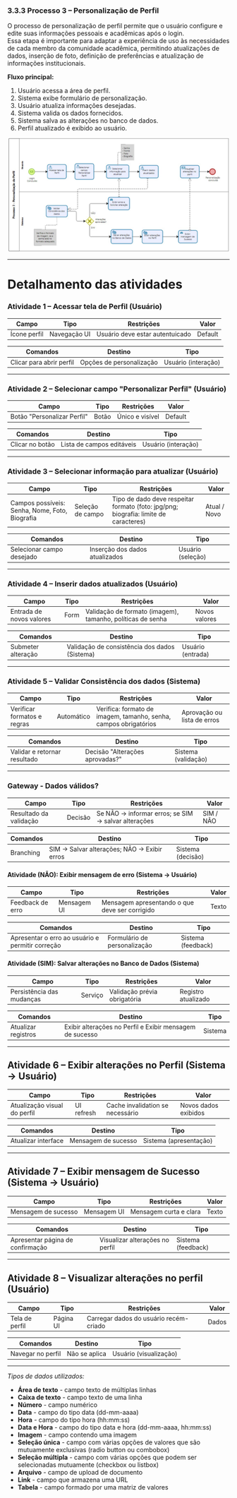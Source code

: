 ### 3.3.3 Processo 3 – Personalização de Perfil

O processo de personalização de perfil permite que o usuário configure e edite suas informações pessoais e acadêmicas após o login.  
Essa etapa é importante para adaptar a experiência de uso às necessidades de cada membro da comunidade acadêmica, permitindo atualizações de dados, inserção de foto, definição de preferências e atualização de informações institucionais.  

**Fluxo principal:**  
1. Usuário acessa a área de perfil.  
2. Sistema exibe formulário de personalização.  
3. Usuário atualiza informações desejadas.  
4. Sistema valida os dados fornecidos.  
5. Sistema salva as alterações no banco de dados.  
6. Perfil atualizado é exibido ao usuário.  

![PROCESSO 3 - Personalização do perfil](../images/p3_PersonalizacaoPerfil.png "Modelo BPMN do Processo 3.")

---

# Detalhamento das atividades  

### Atividade 1 – Acessar tela de Perfil (Usuário)

| **Campo**         | **Tipo**       | **Restrições**              | **Valor**         |
|-------------------|----------------|-----------------------------|-------------------|
| Ícone perfil      | Navegação UI   | Usuário deve estar autentuicado |  Default      |

| **Comandos**      | **Destino**            | **Tipo**   |
|-------------------|------------------------|------------|
| Clicar para abrir perfil| Opções de personalização| Usuário (interação) |

---

### Atividade 2 – Selecionar campo "Personalizar Perfil" (Usuário)

| **Campo**             | **Tipo**        | **Restrições**    | **Valor** |
|-----------------------|-----------------|-------------------|-----------|
| Botão "Personalizar Perfil" | Botão     | Único e visível   |  Default  |

| **Comandos**          | **Destino**                    | **Tipo**   |
|-----------------------|--------------------------------|------------|
| Clicar no botão | Lista de campos editáveis | Usuário (interação)   |


---

### Atividade 3 – Selecionar informação para atualizar (Usuário)

| Campo | Tipo | Restrições |  **Valor** |
|-------|------|------------|------------|
| Campos possíveis: Senha, Nome, Foto, Biografia | Seleção de campo | Tipo de dado deve respeitar formato (foto: jpg/png; biografia: limite de caracteres) | Atual / Novo |


| **Comandos**       | **Destino**                | **Tipo**   |
|--------------------|----------------------------|------------|
| Selecionar campo desejado| Inserção dos dados atualizados    | Usuário (seleção) |

---

### Atividade 4 – Inserir dados atualizados (Usuário)

| Campo | Tipo | Restrições |  **Valor** |
|-------|------|------------|------------|
|Entrada de novos valores   | Form | Validação de formato (imagem), tamanho, políticas de senha | Novos valores |


| **Comandos**       | **Destino**                | **Tipo**   |
|--------------------|----------------------------|------------|
| Submeter alteração | Validação de consistência dos dados (Sistema)  | Usuário (entrada) |

---

### Atividade 5 – Validar Consistência dos dados (Sistema)

| Campo | Tipo | Restrições |  **Valor** |
|-------|------|------------|------------|
| Verificar formatos e regras| Automático | Verifica: formato de imagem, tamanho, senha, campos obrigatórios | Aprovação ou lista de erros|

| **Comandos**       | **Destino**                | **Tipo**   |
|--------------------|----------------------------|------------|
| Validar e retornar resultado | Decisão "Alterações aprovadas?"  | Sistema (validação) |

---

### Gateway - Dados válidos?
| **Campo**          | **Tipo**    | **Restrições**                                | **Valor** |
|--------------------|-------------|-----------------------------------------------|-----------|
| Resultado da validação | Decisão | Se NÃO → informar erros; se SIM → salvar alterações  | SIM / NÃO |

| **Comandos**       | **Destino**                      | **Tipo**   |
|--------------------|----------------------------------|------------|
| Branching          | SIM → Salvar alterações; NÃO → Exibir erros   | Sistema (decisão) |


#### Atividade (NÃO): Exibir mensagem de erro (Sistema → Usuário)

| **Campo**          | **Tipo**    | **Restrições**                | **Valor** |
|--------------------|-------------|-------------------------------|------------|
| Feedback de erro   | Mensagem UI | Mensagem apresentando o que deve ser corrigido | Texto |

| **Comandos**       | **Destino**                      | **Tipo**   |
|--------------------|----------------------------------|------------|
| Apresentar o erro ao usuário e permitir correção| Formulário de personalização | Sistema (feedback) |


#### Atividade (SIM): Salvar alterações no Banco de Dados (Sistema)

| **Campo**          | **Tipo**    | **Restrições**                | **Valor** |
|--------------------|-------------|-------------------------------|------------|
| Persistência das mudanças | Serviço | Validação prévia obrigatória   | Registro atualizado |

| **Comandos**       | **Destino**                      | **Tipo**   |
|--------------------|----------------------------------|------------|
|Atualizar registros |Exibir alterações no Perfil e Exibir mensagem de sucesso | Sistema |


---

## Atividade 6 – Exibir alterações no Perfil (Sistema → Usuário)

| **Campo**               | **Tipo**    | **Restrições**                         | **Valor** |
|-------------------------|-------------|----------------------------------------|------------|
| Atualização visual do perfil  | UI refresh  | Cache invalidation se necessário    | Novos dados exibidos |

| **Comandos**       | **Destino**                                   | **Tipo**  |
|--------------------|-----------------------------------------------|-----------|
|Atualizar interface | Mensagem de sucesso  | Sistema (apresentação) |


---

## Atividade 7 – Exibir mensagem de Sucesso (Sistema → Usuário)
 
| **Campo**         | **Tipo**        | **Restrições**          | **Valor** |
|-------------------|-----------------|-------------------------|-------------------|
| Mensagem de sucesso | Mensagem UI   | Mensagem curta e clara  |  Texto            |

| **Comandos**       | **Destino**                 | **Tipo**   |
|--------------------|-----------------------------|------------|
| Apresentar página de confirmação |Visualizar alterações no perfil| Sistema (feedback) |


---

## Atividade 8 – Visualizar alterações no perfil (Usuário)

| **Campo**            | **Tipo**    | **Restrições**                         | **Valor** |
|----------------------|-------------|----------------------------------------|------------|
| Tela de perfil       | Página UI   | Carregar dados do usuário recém-criado | Dados      |

| **Comandos**       | **Destino**          | **Tipo**   |
|--------------------|----------------------|------------|
| Navegar no perfil  | Não se aplica        | Usuário (visualização)    |

---


_Tipos de dados utilizados:_  

* **Área de texto** - campo texto de múltiplas linhas  
* **Caixa de texto** - campo texto de uma linha  
* **Número** - campo numérico  
* **Data** - campo do tipo data (dd-mm-aaaa)  
* **Hora** - campo do tipo hora (hh:mm:ss)  
* **Data e Hora** - campo do tipo data e hora (dd-mm-aaaa, hh:mm:ss)  
* **Imagem** - campo contendo uma imagem  
* **Seleção única** - campo com várias opções de valores que são mutuamente exclusivas (radio button ou combobox)  
* **Seleção múltipla** - campo com várias opções que podem ser selecionadas mutuamente (checkbox ou listbox)  
* **Arquivo** - campo de upload de documento  
* **Link** - campo que armazena uma URL  
* **Tabela** - campo formado por uma matriz de valores  

